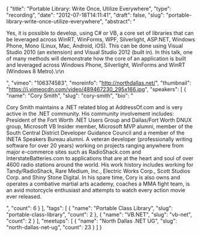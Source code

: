 {
  "title": "Portable Library: Write Once, Utilize Everywhere",
  "type": "recording",
  "date": "2012-07-18T14:11:41",
  "draft": false,
  "slug": "portable-library-write-once-utilize-everywhere",
  "abstract": "<p>Yes, it is possible to develop, using C# or VB, a core set of libraries that can be leveraged across WinRT, WinForms, WPF, Silverlight, ASP.NET, Windows Phone, Mono (Linux, Mac, Android, iOS). This can be done using Visual Studio 2010 (an extension) and Visual Studio 2012 (built in). In this talk, one of many methods will demonstrate how the core of an application is built and leveraged across Windows Phone, Silverlight, WinForms and WinRT (Windows 8 Metro).\r\n</p>",
  "vimeo": "106374583",
  "moreinfo": "http://northdallas.net/",
  "thumbnail": "https://i.vimeocdn.com/video/489467230_295x166.jpg",
  "speakers": [
    {
      "name": "Cory Smith",
      "slug": "cory-smith",
      "bio": "<p>Cory Smith maintains a .NET related blog at AddressOf.com and is very active in the .NET community. His community involvement includes: President of the Fort Worth .NET Users Group and Dallas/Fort Worth DNUX group, Microsoft VB Insider member, Microsoft MVP alumni, member of the South Central District Developer Guidance Council and a member of the INETA Speakers Bureau alumni. A veteran developer (professionally writing software for over 20 years) working on projects ranging anywhere from major e-commerce sites such as RadioShack.com and InterstateBatteries.com to applications that are at the heart and soul of over 4600 radio stations around the world.  His work history includes working for Tandy/RadioShack, Rare Medium, Inc., Electric Works Corp., Scott Studios Corp. and Shiny Stone Digital. In his spare time, Cory is also owns and operates a combative martial arts academy, coaches a MMA fight team, is an avid motorcycle enthusiast and attempts to watch every action movie ever released.</p>",
      "count": 6
    }
  ],
  "tags": [
    {
      "name": "Portable Class Library",
      "slug": "portable-class-library",
      "count": 2
    },
    {
      "name": "VB.NET",
      "slug": "vb-net",
      "count": 2
    }
  ],
  "meetups": [
    {
      "name": "North Dallas .NET UG",
      "slug": "north-dallas-net-ug",
      "count": 23
    }
  ]
}